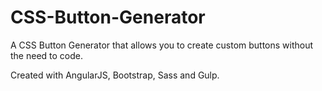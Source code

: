 # CSS-Button-Generator

A CSS Button Generator that allows you to create custom buttons without the need to code.

Created with AngularJS, Bootstrap, Sass and Gulp. 
